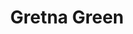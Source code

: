 ---
title: Gretna Green
year: 1933
opening_date: 1933-04-18
closing_date: 
layout: productions
image:
image_caption:
image_credit:
playbill:
category:
details:
  Theatre: Theatre Jacksonville
cast:
  Mary Ewing Boyd: Avis Linley
  Roselyn Hightower: Maria Linley
  Gordon McCauley: Thomas Linley
crew:
  Director: Gertrude F. Jacobi
  Costumes: Will Louis
  Staging: 
    - Drummond Paul, Jr.
understudies:
orchestra:
external_links:
---
